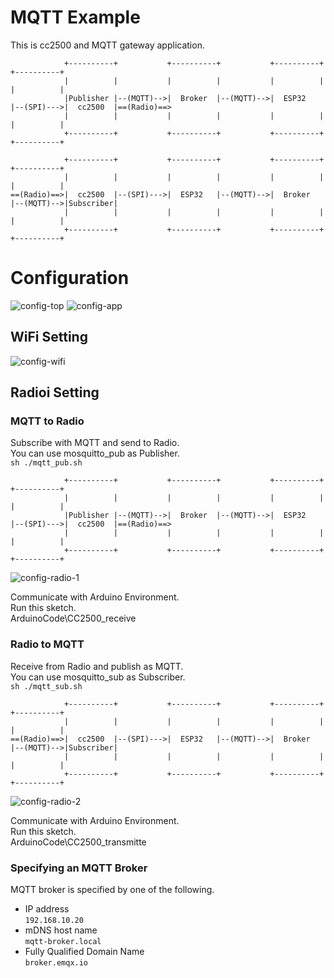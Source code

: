 # MQTT Example   
This is cc2500 and MQTT gateway application.   
```
            +----------+           +----------+           +----------+           +----------+
            |          |           |          |           |          |           |          |
            |Publisher |--(MQTT)-->|  Broker  |--(MQTT)-->|  ESP32   |--(SPI)--->|  cc2500  |==(Radio)==>
            |          |           |          |           |          |           |          |
            +----------+           +----------+           +----------+           +----------+

            +----------+           +----------+           +----------+           +----------+
            |          |           |          |           |          |           |          |
==(Radio)==>|  cc2500  |--(SPI)--->|  ESP32   |--(MQTT)-->|  Broker  |--(MQTT)-->|Subscriber|
            |          |           |          |           |          |           |          |
            +----------+           +----------+           +----------+           +----------+
```



# Configuration
![config-top](https://github.com/nopnop2002/esp-idf-cc2500/assets/6020549/c3805ad6-4584-45ff-810c-1eeb001af41a)
![config-app](https://github.com/nopnop2002/esp-idf-cc2500/assets/6020549/823d7340-0069-47f8-821b-53bd36ec6099)


## WiFi Setting

![config-wifi](https://github.com/nopnop2002/esp-idf-cc2500/assets/6020549/ed00b25b-adc5-4ca7-b5d9-2cc763af0eed)

## Radioi Setting

### MQTT to Radio
Subscribe with MQTT and send to Radio.   
You can use mosquitto_pub as Publisher.   
```sh ./mqtt_pub.sh```

```
            +----------+           +----------+           +----------+           +----------+
            |          |           |          |           |          |           |          |
            |Publisher |--(MQTT)-->|  Broker  |--(MQTT)-->|  ESP32   |--(SPI)--->|  cc2500  |==(Radio)==>
            |          |           |          |           |          |           |          |
            +----------+           +----------+           +----------+           +----------+
```

![config-radio-1](https://github.com/nopnop2002/esp-idf-cc2500/assets/6020549/a5592b19-735b-4352-939a-a756fba4b601)


Communicate with Arduino Environment.   
Run this sketch.   
ArduinoCode\CC2500_receive   


### Radio to MQTT
Receive from Radio and publish as MQTT.   
You can use mosquitto_sub as Subscriber.   
```sh ./mqtt_sub.sh```

```
            +----------+           +----------+           +----------+           +----------+
            |          |           |          |           |          |           |          |
==(Radio)==>|  cc2500  |--(SPI)--->|  ESP32   |--(MQTT)-->|  Broker  |--(MQTT)-->|Subscriber|
            |          |           |          |           |          |           |          |
            +----------+           +----------+           +----------+           +----------+
```

![config-radio-2](https://github.com/nopnop2002/esp-idf-cc2500/assets/6020549/96639115-b5f2-4c36-9222-7773ede93c4e)

Communicate with Arduino Environment.   
Run this sketch.   
ArduinoCode\CC2500_transmitte   


### Specifying an MQTT Broker   
MQTT broker is specified by one of the following.   
- IP address   
 ```192.168.10.20```   
- mDNS host name   
 ```mqtt-broker.local```   
- Fully Qualified Domain Name   
 ```broker.emqx.io```

